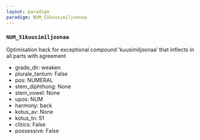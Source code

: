 ```yaml
---
layout: paradigm
paradigm: NUM_51kuusimiljoonaa
---
```

### ` NUM_51kuusimiljoonaa `

Optimisation hack for exceptional compound ’kuusimiljoonaa’ that inflects in all parts with agreement
* grade_dir: weaken
* plurale_tantum: False
* pos: NUMERAL
* stem_diphthong: None
* stem_vowel: None
* upos: NUM
* harmony: back
* kotus_av: None
* kotus_tn: 51
* clitics: False
* possessive: False
